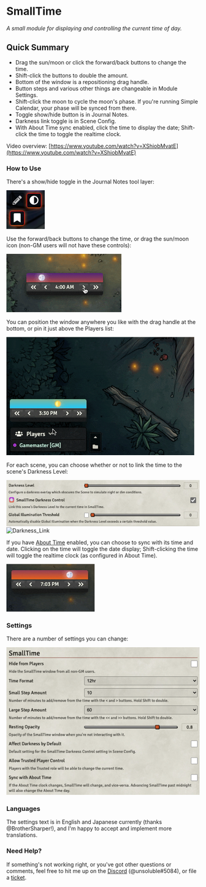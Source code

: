 # SmallTime

*A small module for displaying and controlling the current time of day.*

## Quick Summary

* Drag the sun/moon or click the forward/back buttons to change the time.
* Shift-click the buttons to double the amount.
* Bottom of the window is a repositioning drag handle.
* Button steps and various other things are changeable in Module Settings.
* Shift-click the moon to cycle the moon's phase. If you're running Simple Calendar, your phase will be synced from there.
* Toggle show/hide button is in Journal Notes.
* Darkness link toggle is in Scene Config.
* With About Time sync enabled, click the time to display the date; Shift-click the time to toggle the realtime clock.

Video overview: [https://www.youtube.com/watch?v=XShiobMvatE](https://www.youtube.com/watch?v=XShiobMvatE)

### How to Use

There's a show/hide toggle in the Journal Notes tool layer:

![Toggle Control](doc/Toggle_Control.png)

Use the forward/back buttons to change the time, or drag the sun/moon icon (non-GM users will not have these controls):

![Basic Operation](doc/Basic_Operation.gif)

You can position the window anywhere you like with the drag handle at the bottom, or pin it just above the Players list:

![Placement](doc/Placement.gif)

For each scene, you can choose whether or not to link the time to the scene's Darkness Level:

![Scene_Config](doc/Scene_Config.png)
![Darkness_Link](doc/Darkness_Link.gif)

If you have [About Time](https://foundryvtt.com/packages/about-time) enabled, you can choose to sync with its time and date. Clicking on the time will toggle the date display; Shift-clicking the time will toggle the realtime clock (as configured in About Time).

![About_Time_Integration](doc/About_Time_Integration.gif)

### Settings

There are a number of settings you can change:

![Settings](doc/Settings.png)

### Languages

The settings text is in English and Japanese currently (thanks @BrotherSharper!), and I'm happy to accept and implement more translations.

### Need Help?

If something's not working right, or you've got other questions or comments, feel free to hit me up on the [Discord](https://discord.gg/DeCbb8xbUw) (@unsoluble#5084), or file a [ticket](https://github.com/unsoluble/smalltime/issues).
